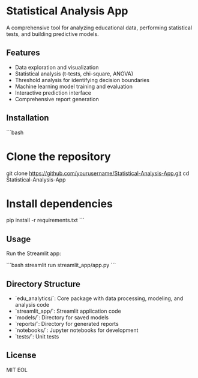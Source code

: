 # Statistical Analysis App

A comprehensive tool for analyzing educational data, performing statistical tests, and building predictive models.

## Features

- Data exploration and visualization
- Statistical analysis (t-tests, chi-square, ANOVA)
- Threshold analysis for identifying decision boundaries
- Machine learning model training and evaluation
- Interactive prediction interface
- Comprehensive report generation

## Installation

\`\`\`bash
# Clone the repository
git clone https://github.com/yourusername/Statistical-Analysis-App.git
cd Statistical-Analysis-App

# Install dependencies
pip install -r requirements.txt
\`\`\`

## Usage

Run the Streamlit app:

\`\`\`bash
streamlit run streamlit_app/app.py
\`\`\`

## Directory Structure

- \`edu_analytics/\`: Core package with data processing, modeling, and analysis code
- \`streamlit_app/\`: Streamlit application code
- \`models/\`: Directory for saved models
- \`reports/\`: Directory for generated reports
- \`notebooks/\`: Jupyter notebooks for development
- \`tests/\`: Unit tests

## License

MIT
EOL
